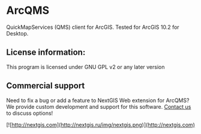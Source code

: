 # ArcQMS
QuickMapServices (QMS) client for ArcGIS. Tested for ArcGIS 10.2 for Desktop.

License information:
-------------
This program is licensed under GNU GPL v2 or any later version

Commercial support
----------
Need to fix a bug or add a feature to NextGIS Web extension for ArcQMS? We provide custom development and support for this software. [Contact us](http://nextgis.ru/en/contact/) to discuss options!

[![http://nextgis.com](http://nextgis.ru/img/nextgis.png)](http://nextgis.com)
